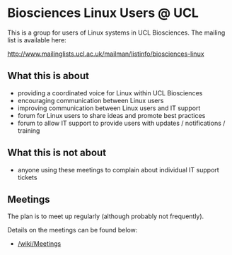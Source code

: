 
# Biosciences Linux Users @ UCL

This is a group for users of Linux systems in UCL Biosciences. The mailing list is available here:

http://www.mailinglists.ucl.ac.uk/mailman/listinfo/biosciences-linux

## What this is about

 - providing a coordinated voice for Linux within UCL Biosciences
 - encouraging communication between Linux users
 - improving communication between Linux users and IT support
 - forum for Linux users to share ideas and promote best practices
 - forum to allow IT support to provide users with updates / notifications / training

## What this is not about

 - anyone using these meetings to complain about individual IT support tickets

## Meetings

The plan is to meet up regularly (although probably not frequently). 

Details on the meetings can be found below:

 - [/wiki/Meetings](https://github.com/sillitoe/ucl-biosciences-linux-users/wiki/Meetings)
